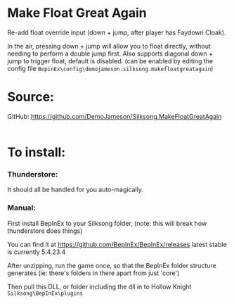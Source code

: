 <h1>Make Float Great Again</h1>
Re-add float override input (down + jump, after player has Faydown Cloak).

In the air, pressing down + jump will allow you to float directly, without needing to perform a double jump first.
Also supports diagonal down + jump to trigger float, default is disabled. (can be enabled by editing the config file `BepinEx\config\demojameson.silksong.makefloatgreatagain`)

<h1>Source:</h1>
GitHub: <a href = "https://github.com/DemoJameson/Silksong.MakeFloatGreatAgain">https://github.com/DemoJameson/Silksong.MakeFloatGreatAgain</a>
<br />
<br />

<h1>To install:</h1>

<h3>Thunderstore:</h3>
It should all be handled for you auto-magically.

<h3>Manual:</h3>
First install BepInEx to your Silksong folder,
(note: this will break how thunderstore does things)

You can find it at
https://github.com/BepInEx/BepInEx/releases
latest stable is currently 5.4.23.4

After unzipping, run the game once, so that the BepInEx folder structure generates
(ie: there's folders in there apart from just 'core')

Then pull this DLL, or folder including the dll in to 
Hollow Knight <code>Silksong\BepInEx\plugins</code>
